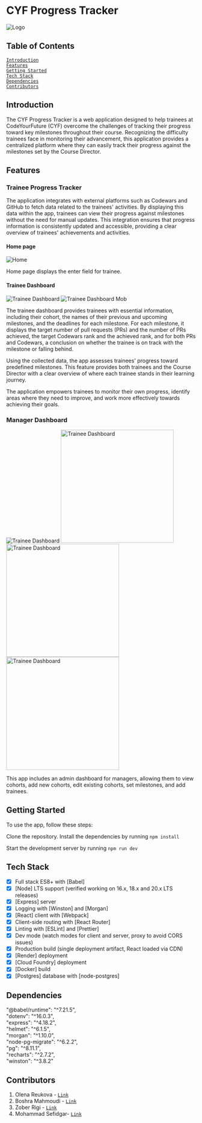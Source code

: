 # CYF Progress Tracker
![Logo](./client/src/assets/images/logo.png)

## Table of Contents
[`Introduction`](#introduction)    
[`Features`](#features)    
[`Getting Started`](#getting-started)    
[`Tech Stack`](#tech-stack)    
[`Dependencies`](#dependencies)    
[`Contributors`](#contributors)    


## Introduction
The CYF Progress Tracker is a web application designed to help trainees at CodeYourFuture (CYF) overcome the challenges of tracking their progress toward key milestones throughout their course. Recognizing the difficulty trainees face in monitoring their advancement, this application provides a centralized platform where they can easily track their progress against the milestones set by the Course Director.

## Features
### Trainee Progress Tracker
The application integrates with external platforms such as Codewars and GitHub to fetch data related to the trainees' activities. By displaying this data within the app, trainees can view their progress against milestones without the need for manual updates. This integration ensures that progress information is consistently updated and accessible, providing a clear overview of trainees' achievements and activities.

#### Home page
<img src="./client/src/assets/images/homepage.png" alt="Home" >

Home page displays the enter field for trainee.

#### Trainee Dashboard
<img src="./client/src/assets/images/dashtr.png" alt="Trainee Dashboard" >
 <img src="./client/src/assets/images/mob%20dashtr.png" alt="Trainee Dashboard Mob" >

The trainee dashboard provides trainees with essential information, including their cohort, the names of their previous and upcoming milestones, and the deadlines for each milestone. For each milestone, it displays the target number of pull requests (PRs) and the number of PRs achieved, the target Codewars rank and the achieved rank, and for both PRs and Codewars, a conclusion on whether the trainee is on track with the milestone or falling behind.

Using the collected data, the app assesses trainees' progress toward predefined milestones. This feature provides both trainees and the Course Director with a clear overview of where each trainee stands in their learning journey.

The application empowers trainees to monitor their own progress, identify areas where they need to improve, and work more effectively towards achieving their goals.

### Manager Dashboard
 <img src="./client/src/assets/images/admindash1.png" alt="Trainee Dashboard" width="" heigt="">
<img src="./client/src/assets/images/admindash2.png" alt="Trainee Dashboard" width="300" heigt="300">
 <img src="./client/src/assets/images/admindash3.png" alt="Trainee Dashboard" width="300" heigt="300">
  <img src="./client/src/assets/images/addtrainee.png" alt="Trainee Dashboard" width="300" heigt="300">
  
This app includes an admin dashboard for managers, allowing them to view cohorts, add new cohorts, edit existing cohorts, set milestones, and add trainees.

## Getting Started

To use the app, follow these steps:

Clone the repository.
Install the dependencies by running 
```npm install```

Start the development server by running
```npm run dev```


## Tech Stack
- [x] Full stack ES8+ with [Babel]
- [x] [Node] LTS support (verified working on 16.x, 18.x and 20.x LTS releases)
- [x] [Express] server
- [x] Logging with [Winston] and [Morgan]
- [x] [React] client with [Webpack]
- [x] Client-side routing with [React Router]
- [x] Linting with [ESLint] and [Prettier]
- [x] Dev mode (watch modes for client and server, proxy to avoid CORS issues)
- [x] Production build (single deployment artifact, React loaded via CDN)
- [x] [Render] deployment
- [x] [Cloud Foundry] deployment
- [x] [Docker] build
- [x] [Postgres] database with [node-postgres]

## Dependencies
 "@babel/runtime": "^7.21.5",    
		"dotenv": "^16.0.3",    
		"express": "^4.18.2",    
		"helmet": "^6.1.5",    
		"morgan": "^1.10.0",    
		"node-pg-migrate": "^6.2.2",    
		"pg": "^8.11.1",    
		"recharts": "^2.7.2",    
		"winston": "^3.8.2"    
    
  ## Contributors
1. Olena Reukova - [`Link`](https://github.com/OlenaReukova)
2. Boshra Mahmoudi - [`Link`](https://github.com/BoshraM)
3. Zober Rigi - [`Link`](https://github.com/Zobeir-Rigi)
4. Mohammad Sefidgar- [`Link`](https://github.com/MohammadSefidgar)
      
